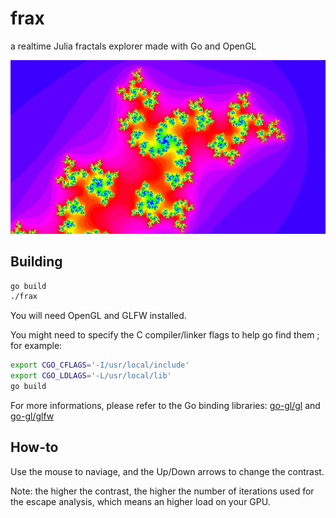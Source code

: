# frax

 a realtime Julia fractals explorer made with Go and OpenGL

![screenshot from frax](preview.webp)

## Building

```sh
go build
./frax
```

You will need OpenGL and GLFW installed.

You might need to specify the C compiler/linker flags to help go find them ; for example:
```sh
export CGO_CFLAGS='-I/usr/local/include'
export CGO_LDLAGS='-L/usr/local/lib'
go build
```

For more informations, please refer to the Go binding libraries:
[go-gl/gl](https://github.com/go-gl/gl)
and
[go-gl/glfw](https://github.com/go-gl/glfw)

## How-to

Use the mouse to naviage, and the Up/Down arrows to change the contrast.

Note: the higher the contrast, the higher the number of iterations used for the escape analysis, which means an higher load on your GPU.
